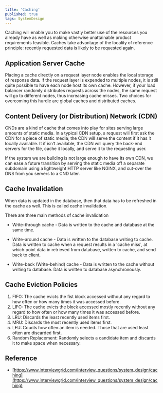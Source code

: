 ```yaml
---
title: 'Caching'
published: true
tags: SystemDesign
---
```


Caching will enable you to make vastly better use of the resources you already
have as well as making otherwise unattainable product requirements feasible.
Caches take advantage of the locality of reference principle: recently
requested data is likely to be requested again.

## Application Server Cache

Placing a cache directly on a request layer node enables the local storage of
response data. If the request layer is expended to multiple nodes, it is still
quite possible to have each node host its own cache. However, if your load
balancer randomly distributes requests across the nodes, the same request will
go to different nodes, thus increasing cache misses. Two choices for
overcoming this hurdle are global caches and distributed caches.

## Content Delivery (or Distribution) Network (CDN)

CNDs are a kind of cache that comes into play for sites serving large amounts
of static media. In a typical CDN setup, a request will first ask the CDN for
a piece of static media; the CDN will serve the content if it has it locally
available. It if isn't available, the CDN will query the back-end servers for
the file, cache it locally, and serve it to the requesting user.

If the system we are building is not large enough to have its own CDN, we can
ease a future transition by serving the static media off a separate subdomain
using a lightweight HTTP server like NGINX, and cut-over the DNS from you
servers to a CND later.

## Cache Invalidation

When data is updated in the database, then that data has to be refreshed in the cache as well. This is called cache invalidation.

There are three main methods of cache invalidation

- Write-through cache - Data is written to the cache and database at the same time.

- Write-around cache - Data is written to the database writing to cache. Data is written to cache when a request results in a 'cache miss', at which point data in retrieved from database, written to cache, and send back to client.

- Write-back (Write-behind) cache - Data is written to the cache without writing to database. Data is written to database asynchronously.

## Cache Eviction Policies

1. FIFO: The cache evicts the fist block accessed without any regard to how often or how many times it was accessed before.
2. LIFO: The cache evicts the block accessed mostly recently without any
   regard to how often or how many times it was accessed before.
3. LRU: Discards the least recently used items first.
4. MRU: Discards the most recently used items first.
5. LFU: Counts how often an item is needed. Those that are used least often
   are discarded first.
6. Random Replacement: Randomly selects a candidate item and discards it to
   make space when necessary.

## Reference

- [https://www.interviewgrid.com/interview_questions/system_design/caching](https://www.interviewgrid.com/interview_questions/system_design/caching)